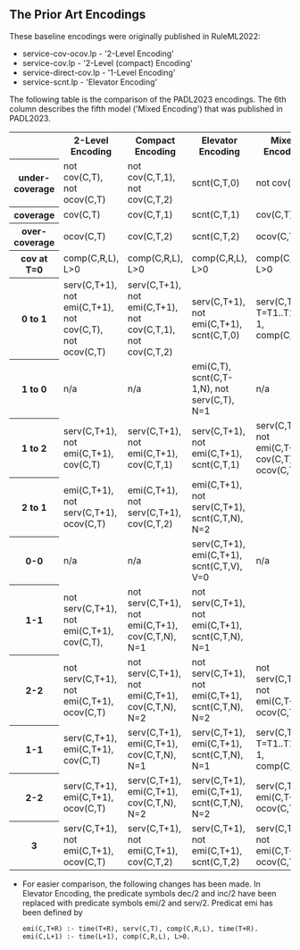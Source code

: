 ## The Prior Art Encodings

These baseline encodings were originally published in RuleML2022:

- service-cov-ocov.lp  -  '2-Level Encoding' 
- service-cov.lp  - '2-Level (compact) Encoding' 
- service-direct-cov.lp - '1-Level Encoding' 
- service-scnt.lp - 'Elevator Encoding' 

The following table is the comparison of the PADL2023 encodings.   The 6th column describes the fifth model ('Mixed Encoding') that was published in PADL2023.

<table>
  <tr>
    <th></th>
    <th>2-Level Encoding</th>
    <th>Compact Encoding</th>
    <th>Elevator Encoding</th>
    <th>Mixed Encoding</th>
    <th>1-Level Encoding</th>
  </tr>
  <tr>
    <th>under-coverage</th>
    <td>not cov(C,T), not ocov(C,T)</td>
    <td>not cov(C,T,1), not cov(C,T,2)</td>
    <td>scnt(C,T,0)</td>
    <td>not cov(C,T)</td>
    <td>not cov(C,T)</td>
  </tr>
  <tr>
    <th>coverage</th>
    <td>cov(C,T)</td>
    <td>cov(C,T,1)</td>
    <td>scnt(C,T,1)</td>
    <td>cov(C,T)</td>
    <td>cov(C,T)</td>
  </tr>
    <tr>
    <th>over-coverage</th>
    <td>ocov(C,T)</td>
    <td>cov(C,T,2)</td>
    <td>scnt(C,T,2)</td>
    <td>ocov(C,T)</td>
    <td>ocov(C,T)</td>
  </tr>
    <tr>
    <th>cov at T=0</th>
    <td>comp(C,R,L), L>0</td>
    <td>comp(C,R,L), L>0</td>
    <td>comp(C,R,L), L>0</td>
    <td>comp(C,R,L), L>0</td>
    <td>comp(C,R,L), L>0</td>
  </tr>
    <tr>
    <th>0 to 1</th>
    <td>serv(C,T+1), not emi(C,T+1), not cov(C,T), not ocov(C,T)</td>
    <td>serv(C,T+1), not emi(C,T+1), not cov(C,T,1), not cov(C,T,2)</td>
    <td>serv(C,T+1), not emi(C,T+1), scnt(C,T,0)</td>
    <td>serv(C,T1), T=T1..T1+R-1, comp(C,R,_)</td>
    <td>serv(C,T1), T=T1..T1+R-1, comp(C,R,_)</td>
  </tr>
    <tr>
    <th>1 to 0</th>
    <td>n/a</td>
    <td>n/a</td>
    <td>emi(C,T), scnt(C,T-1,N), not serv(C,T), N=1</td>
    <td>n/a</td>
    <td>n/a</td>
  </tr>
    <tr>
    <th>1 to 2</th>
    <td>serv(C,T+1), not emi(C,T+1), cov(C,T)</td>
    <td>serv(C,T+1), not emi(C,T+1), cov(C,T,1)</td>
    <td>serv(C,T+1), not emi(C,T+1), scnt(C,T,1)</td>
    <td>serv(C,T+1), not emi(C,T+1), cov(C,T), not ocov(C,T)</td>
    <td>cov(C,T,S1), cov(C,T,S2), S1>S2</td>
  </tr>
    <tr>
    <th>2 to 1</th>
    <td>emi(C,T+1), not serv(C,T+1), ocov(C,T)</td>
    <td>emi(C,T+1), not serv(C,T+1), cov(C,T,2)</td>
    <td>emi(C,T+1), not serv(C,T+1), scnt(C,T,N), N=2</td>
    <td></td>
    <td></td>
  </tr>
    <tr>
    <th>0-0</th>
    <td>n/a</td>
    <td>n/a</td>
    <td>serv(C,T+1), emi(C,T+1), scnt(C,T,V), V=0</td>
    <td>n/a</td>
    <td>n/a</td>
  </tr>
    <tr>
    <th>1-1</th>
    <td>not serv(C,T+1), not emi(C,T+1), cov(C,T), </td>
    <td>not serv(C,T+1), not emi(C,T+1), cov(C,T,N), N=1</td>
    <td>not serv(C,T+1), not emi(C,T+1), scnt(C,T,N), N=1</td>
    <td></td>
    <td></td>
  </tr>
    <tr>
    <th>2-2</th>
    <td>not serv(C,T+1), not emi(C,T+1), ocov(C,T)</td>
    <td>not serv(C,T+1), not emi(C,T+1), cov(C,T,N), N=2</td>
    <td>not serv(C,T+1), not emi(C,T+1), scnt(C,T,N), N=2</td>
    <td>not serv(C,T+1), not emi(C,T+1), ocov(C,T)</td>
    <td></td>
  </tr>
    <tr>
    <th>1-1</th>
    <td>serv(C,T+1), emi(C,T+1), cov(C,T)</td>
    <td>serv(C,T+1), emi(C,T+1), cov(C,T,N), N=1</td>
    <td>serv(C,T+1), emi(C,T+1), scnt(C,T,N), N=1</td>
    <td>serv(C,T1), T=T1..T1+R-1, comp(C,R,_)</td>
    <td>serv(C,T1), T=T1..T1+R-1, comp(C,R,_)</td>
  </tr>
    <tr>
    <th>2-2</th>
    <td>serv(C,T+1), emi(C,T+1), ocov(C,T)</td>
    <td>serv(C,T+1), emi(C,T+1), cov(C,T,N), N=2</td>
    <td>serv(C,T+1), emi(C,T+1), scnt(C,T,N), N=2</td>
    <td>serv(C,T+1), emi(C,T+1), ocov(C,T)</td>
    <td>cov(C,T,S1), cov(C,T,S2), S1>S2</td>
  </tr>
    <tr>
    <th>3</th>
    <td>serv(C,T+1), not emi(C,T+1), ocov(C,T)</td>
    <td>serv(C,T+1), not emi(C,T+1), cov(C,T,2)</td>
    <td>serv(C,T+1), not emi(C,T+1), scnt(C,T,2)</td>
    <td>serv(C,T+1), not emi(C,T+1), ocov(C,T)</td>
    <td>serv(C,T+1), not emi(C,T+1), ocov(C,T)</td>
  </tr>
</table>

* For easier comparison, the following changes has been made.  In Elevator Encoding, the predicate symbols dec/2 and inc/2 have been replaced with predicate symbols emi/2 and serv/2.  Predicat emi has been defined by

  ```
  emi(C,T+R) :- time(T+R), serv(C,T), comp(C,R,L), time(T+R).
  emi(C,L+1) :- time(L+1), comp(C,R,L), L>0. 
  ```

